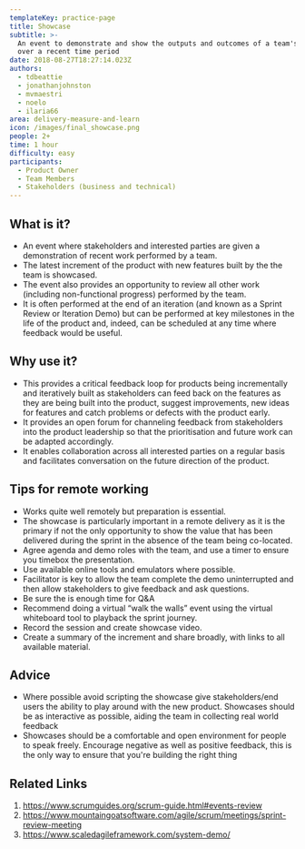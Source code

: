 ```yaml
---
templateKey: practice-page
title: Showcase
subtitle: >-
  An event to demonstrate and show the outputs and outcomes of a team's work
  over a recent time period
date: 2018-08-27T18:27:14.023Z
authors:
  - tdbeattie
  - jonathanjohnston
  - mvmaestri
  - noelo
  - ilaria66
area: delivery-measure-and-learn
icon: /images/final_showcase.png
people: 2+
time: 1 hour
difficulty: easy
participants:
  - Product Owner
  - Team Members
  - Stakeholders (business and technical)
---
```

## What is it?

* An event where stakeholders and interested parties are given a demonstration of recent work performed by a team.
* The latest increment of the product with new features built by the the team is showcased.
* The event also provides an opportunity to review all other work (including non-functional progress) performed by the team.
* It is often performed at the end of an iteration (and known as a Sprint Review or Iteration Demo) but can be performed at key milestones in the life of the product and, indeed, can be scheduled at any time where feedback would be useful.

## Why use it?

* This provides a critical feedback loop for products being incrementally and iteratively built as stakeholders can feed back on the features as they are being built into the product, suggest improvements, new ideas for features and catch problems or defects with the product early.
* It provides an open forum for channeling feedback from stakeholders into the product leadership so that the prioritisation and future work can be adapted accordingly.
* It enables collaboration across all interested parties on a regular basis and facilitates conversation on the future direction of the product.

## Tips for remote working

* Works quite well remotely but preparation is essential.
* The showcase is particularly important in a remote delivery as it is the primary if not the only opportunity to show the value that has been delivered during the sprint in the absence of the team being co-located.
* Agree agenda and demo roles with the team, and use a timer to ensure you timebox the presentation.
* Use available online tools and emulators where possible.
* Facilitator is key to allow the team complete the demo uninterrupted and then allow stakeholders to give feedback and ask questions.
* Be sure the is enough time for Q&A
* Recommend doing a virtual “walk the walls” event using the virtual whiteboard tool to playback the sprint journey.
* Record the session and create showcase video.
* Create a summary of the increment and share broadly, with links to all available material.

## Advice

* Where possible avoid scripting the showcase give stakeholders/end users the ability to play around with the new product. Showcases should be as interactive as possible, aiding the team in collecting real world feedback
* Showcases should be a comfortable and open environment for people to speak freely. Encourage negative as well as positive feedback, this is the only way to ensure that you're building the right thing

## Related Links

1. https://www.scrumguides.org/scrum-guide.html#events-review
2. https://www.mountaingoatsoftware.com/agile/scrum/meetings/sprint-review-meeting
3. https://www.scaledagileframework.com/system-demo/
